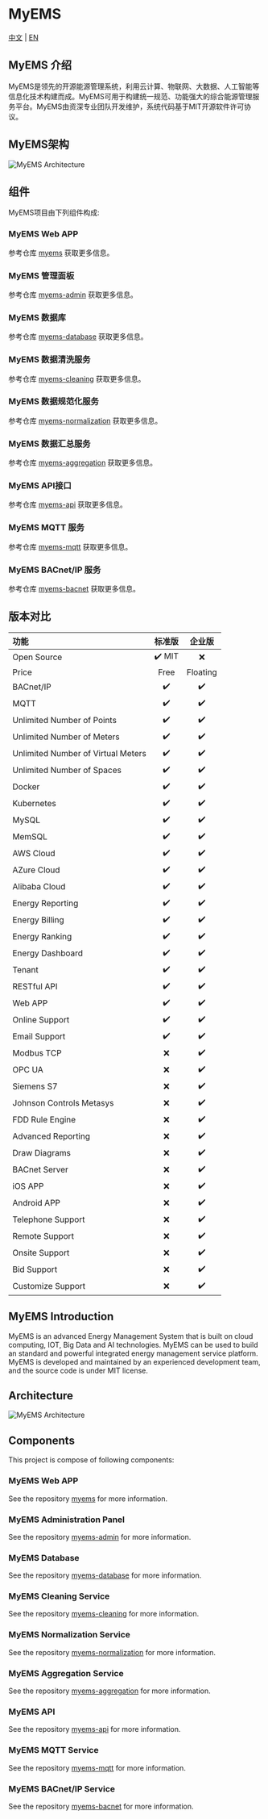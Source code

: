 # MyEMS

 [中文](#MyEMS-介绍) | [EN](#MyEMS-Introduction)

## MyEMS 介绍

MyEMS是领先的开源能源管理系统，利用云计算、物联网、大数据、人工智能等信息化技术构建而成。MyEMS可用于构建统一规范、功能强大的综合能源管理服务平台。MyEMS由资深专业团队开发维护，系统代码基于MIT开源软件许可协议。

## MyEMS架构
![MyEMS Architecture](/.readme/architecture.png)

## 组件

MyEMS项目由下列组件构成:

### MyEMS Web APP

参考仓库 [myems](https://github.com/myems/myems.git) 获取更多信息。

### MyEMS 管理面板

参考仓库  [myems-admin](https://github.com/myems/myems-admin.git) 获取更多信息。

### MyEMS 数据库

参考仓库  [myems-database](https://github.com/myems/myems-database.git) 获取更多信息。

### MyEMS 数据清洗服务

参考仓库  [myems-cleaning](https://github.com/myems/myems-cleaning.git) 获取更多信息。

### MyEMS 数据规范化服务

参考仓库  [myems-normalization](https://github.com/myems/myems-normalization.git) 获取更多信息。

### MyEMS 数据汇总服务

参考仓库  [myems-aggregation](https://github.com/myems/myems-aggregation.git) 获取更多信息。

### MyEMS API接口

参考仓库  [myems-api](https://github.com/myems/myems-api.git) 获取更多信息。

### MyEMS MQTT 服务

参考仓库  [myems-mqtt](https://github.com/myems/myems-mqtt.git) 获取更多信息。

### MyEMS BACnet/IP 服务

参考仓库  [myems-bacnet](https://github.com/myems/myems-bacnet.git) 获取更多信息。

## 版本对比
| 功能                            |                      标准版                               | 企业版  |
| :---                               |                       :----:                                  |  :----:    |
| Open Source                | ✔️ MIT                                                  | ❌ |
| Price                             | Free                                                        | Floating |
| BACnet/IP                  | ✔️                                                           | ✔️ |
| MQTT                        | ✔️                                                           | ✔️ |
| Unlimited Number of Points | ✔️                                                | ✔️ |
| Unlimited Number of Meters | ✔️                                                | ✔️ |
| Unlimited Number of Virtual Meters | ✔️                                    | ✔️ |
| Unlimited Number of Spaces | ✔️                                                | ✔️ |
| Docker                         | ✔️                                                           | ✔️ |
| Kubernetes                   | ✔️                                                           | ✔️ |
| MySQL                        | ✔️                                                           | ✔️ |
| MemSQL                     | ✔️                                                           | ✔️ |
| AWS Cloud                  | ✔️                                                          | ✔️ |
| AZure Cloud                | ✔️                                                          | ✔️ |
| Alibaba Cloud              | ✔️                                                          | ✔️ |
| Energy Reporting        | ✔️                                                           | ✔️ |
| Energy Billing             | ✔️                                                           | ✔️ |
| Energy Ranking          | ✔️                                                           | ✔️ |
| Energy Dashboard      | ✔️                                                           | ✔️ |
| Tenant                         | ✔️                                                           | ✔️ |
| RESTful API               | ✔️                                                          | ✔️ |
| Web APP                     |✔️                                                           | ✔️ |
| Online Support            |✔️                                                           | ✔️ |
| Email Support             |✔️                                                           | ✔️ |
| Modbus  TCP             | ❌                                                           | ✔️ |
| OPC UA                     | ❌                                                           | ✔️ |
| Siemens S7                 | ❌                                                           | ✔️|
| Johnson Controls Metasys | ❌                                                    | ✔️|
| FDD  Rule Engine      | ❌                                                          | ✔️ |
| Advanced Reporting   |❌                                                          | ✔️ |
| Draw Diagrams          | ❌                                                          | ✔️ |
| BACnet Server           | ❌                                                          | ✔️|
| iOS APP                     | ❌                                                          | ✔️ |
| Android APP              | ❌                                                          | ✔️ |
| Telephone Support      |❌                                                          | ✔️ |
| Remote Support          |❌                                                          | ✔️ |
| Onsite Support            |❌                                                          | ✔️ |
| Bid Support                 |❌                                                          | ✔️ |
| Customize Support      |❌                                                          | ✔️ |

## MyEMS Introduction
 MyEMS is an advanced Energy Management System that is built on cloud computing, IOT, Big Data and AI technologies. MyEMS can be used to build an standard and powerful integrated energy management service platform.
MyEMS is developed and maintained by an experienced development team, and the source code is under MIT license.

## Architecture
![MyEMS Architecture](/.readme/architecture.png)

## Components

This project is compose of  following components:

### MyEMS Web APP

See the repository [myems](https://github.com/myems/myems.git) for more information.

### MyEMS Administration Panel

See the repository [myems-admin](https://github.com/myems/myems-admin.git) for more information.

### MyEMS Database

See the repository [myems-database](https://github.com/myems/myems-database.git) for more information.

### MyEMS Cleaning Service

See the repository [myems-cleaning](https://github.com/myems/myems-cleaning.git) for more information.

### MyEMS Normalization Service

See the repository [myems-normalization](https://github.com/myems/myems-normalization.git) for more information.

### MyEMS Aggregation Service

See the repository [myems-aggregation](https://github.com/myems/myems-aggregation.git) for more information.

### MyEMS API

See the repository [myems-api](https://github.com/myems/myems-api.git) for more information.

### MyEMS MQTT Service

See the repository [myems-mqtt](https://github.com/myems/myems-mqtt.git) for more information.

### MyEMS BACnet/IP Service

See the repository [myems-bacnet](https://github.com/myems/myems-bacnet.git) for more information.
